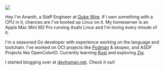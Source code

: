 [![](https://ossrank.com/widget/22077)](https://ossrank.com/c/22077-ananth-bhaskararaman)

Hey I'm Ananth, a Staff Engineer at [Qube Wire](https://qubewire.com).
If I own something with a CPU in it, chances are I've booted up Linux on it.
My homeserver is an Apple Mac Mini M2 Pro running Asahi Linux and I'm loving
every minute of it.

I'm a seasoned Go developer with experience working on the language and toolchain.
I've worked on OCI projects like [Podman](https://github.com/containers/podman) 
& skopeo, and ASDF Projects like OpenColorIO.
Currently learning [Rust](https://rust-lang.org) and exploring [Zig](https://ziglang.org).

I started blogging over at [devhuman.net](https://devhuman.net). Check it out!
